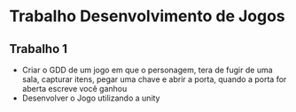 # Trabalho Desenvolvimento de Jogos

## Trabalho 1
* Criar o GDD de um jogo em que o personagem, tera de fugir de uma sala, capturar itens, pegar uma chave  e abrir a porta,
quando a porta for aberta escreve você ganhou 
* Desenvolver o Jogo utilizando a unity 
